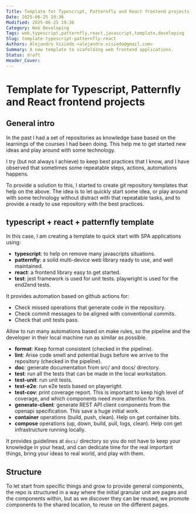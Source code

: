 ```yaml
---
Title: Template for Typescript, Patternfly and React frontend projects
Date: 2025-06-25 19:36
Modified: 2025-06-25 19:36
Category: Web Developing
Tags: web,typescript,patternfly,react,javascript,template,developing
Slug: template-typescript-patternfly-react
Authors: Alejandro Visiedo <alejandro.visiedo@gmail.com>
Summary: A new template to scafolding web frontend applications.
Status: draft
Header_Cover: 
---
```

# Template for Typescript, Patternfly and React frontend projects

## General intro

In the past I had a set of repositories as knowledge base based on the learnings
of the courses I had been doing. This help me to get started new ideas and play
around with some technology.

I try (but not always I achieve) to keep best practices that I know, and I have
observed that sometimes some repeatable steps, actions, automations happens.

To provide a solution to this, I started to create git repository templates that
help on the above. The idea is to let quickly start some idea, or play around
with some technology without distract with that repeatable tasks, and to provide
a ready to use repository with the best practices.

## typescript + react + patternfly template

In this case, I am creating a template to quick start with SPA applications
using:

- **typescript**: to help on remove many javascripts situations.
- **patternfly**: a solid multi-device web library ready to use, and well
  maintained.
- **react**: a frontend library easy to get started.
- **test**: jest framework is used for unit tests. playwright is used for the
  end2end tests.

It provides automation based on github actions for:

- Check missed operations that generate code in the repository.
- Check commit messages to be aligned with conventional commits.
- Check that unit tests pass.

Allow to run many automations based on make rules, so the pipeline and the
developer in their local machine run as similar as possible.

- **format**: Keep format consistent (checked in the pipeline).
- **lint**: Arise code smell and potential bugs before we arrive to the repository
  (checked in the pipeline).
- **doc**: generate documentation from src/ and docs/ directory.
- **test**: run all the tests that can be made in the local workstation.
- **test-unit**: run unit tests.
- **test-e2e**: run e2e tests based on playwright.
- **test-cov**: print coverage report. This is important to keep high level of
  coverage, and which components need more attention for this.
- **generate-client**: generate REST API client components from the openapi
  specification. This save a huge initial work.
- **container** operations (build, push, clean). Help on get container bits.
- **compose** operations (up, down, build, pull, logs, clean). Help con get
  infrastructure running locally.

It provides guidelines at `docs/` directory so you do not have to keep your
knowledge in your head, and can dedicate time for the real important things,
bring your ideas to real world, and play with them.

## Structure

To let start from specific things and grow to provide general components, the
repo is structured in a way where the initial granular unit are pages and the
components within, but as we discover they can be reused, we promote components
to the shared location, to reuse on the different pages.

## 

